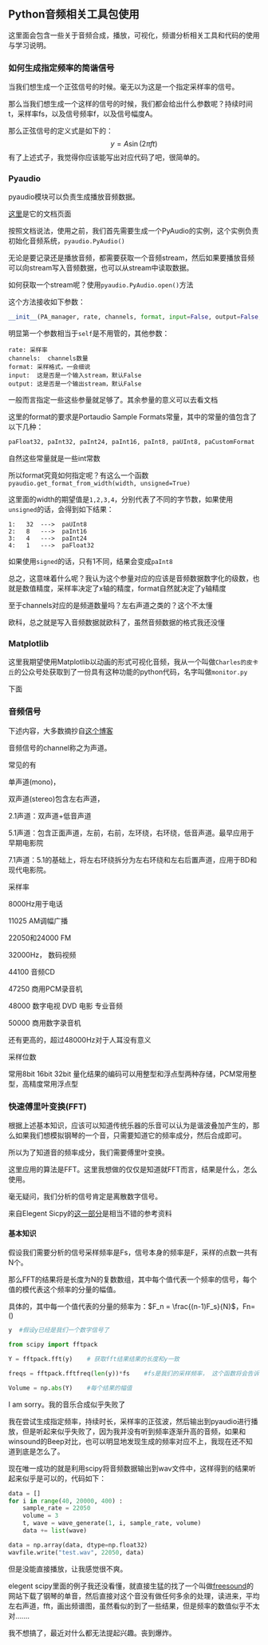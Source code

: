 ## Python音频相关工具包使用

这里面会包含一些关于音频合成，播放，可视化，频谱分析相关工具和代码的使用与学习说明。



### 如何生成指定频率的简谐信号

当我们想生成一个正弦信号的时候。毫无以为这是一个指定采样率的信号。

那么当我们想生成一个这样的信号的时候，我们都会给出什么参数呢？持续时间t，采样率fs，以及信号频率f，以及信号幅度A。

那么正弦信号的定义式是如下的：
$$
y = A\sin(2\pi ft)
$$
有了上述式子，我觉得你应该能写出对应代码了吧，很简单的。



### Pyaudio

pyaudio模块可以负责生成播放音频数据。

[这里]( http://people.csail.mit.edu/hubert/pyaudio/docs/#pasampleformat )是它的文档页面

按照文档说法，使用之前，我们首先需要生成一个PyAudio的实例，这个实例负责初始化音频系统，`pyaudio.PyAudio()`

无论是要记录还是播放音频，都需要获取一个音频stream，然后如果要播放音频可以向stream写入音频数据，也可以从stream中读取数据。

如何获取一个stream呢？使用`pyaudio.PyAudio.open()`方法

这个方法接收如下参数：

~~~python
__init__(PA_manager, rate, channels, format, input=False, output=False, input_device_index=None, output_device_index=None, frames_per_buffer=1024, start=True, input_host_api_specific_stream_info=None, output_host_api_specific_stream_info=None, stream_callback=None)
~~~

明显第一个参数相当于`self`是不用管的，其他参数：

~~~
rate: 采样率
channels:  channels数量
format: 采样格式，一会细说
input:  这是否是一个输入stream，默认False
output: 这是否是一个输出stream，默认False
~~~

一般而言指定一些这些参量就足够了。其余参量的意义可以去看文档

这里的format的要求是Portaudio Sample Formats常量，其中的常量的值包含了以下几种：

~~~python
paFloat32, paInt32, paInt24, paInt16, paInt8, paUInt8, paCustomFormat
~~~

自然这些常量就是一些int常数

所以format究竟如何指定呢？有这么一个函数`pyaudio.get_format_from_width(width, unsigned=True)`

这里面的width的期望值是`1,2,3,4`，分别代表了不同的字节数，如果使用`unsigned`的话，会得到如下结果：

~~~
1:   32  --->  paUInt8
2:   8   --->  paInt16
3:   4   --->  paInt24
4:   1   --->  paFloat32
~~~

如果使用`signed`的话，只有1不同，结果会变成`paInt8`

总之，这意味着什么呢？我认为这个参量对应的应该是音频数据数字化的级数，也就是数值精度，采样率决定了x轴的精度，format自然就决定了y轴精度

至于channels对应的是频道数量吗？左右声道之类的？这个不太懂



欧科，总之就是写入音频数据就欧科了，虽然音频数据的格式我还没懂





### Matplotlib

这里我期望使用Matplotlib以动画的形式可视化音频，我从一个叫做`Charles的皮卡丘`的公众号处获取到了一份具有这种功能的python代码，名字叫做`monitor.py`

下面







### 音频信号

下述内容，大多数摘抄自[这个博客]( https://blog.csdn.net/weixin_30824277/article/details/95092351 )

音频信号的channel称之为声道。

常见的有

单声道(mono)， 

双声道(stereo)包含左右声道， 

2.1声道：双声道+低音声道

5.1声道：包含正面声道，左前，右前，左环绕，右环绕，低音声道。最早应用于早期电影院

7.1声道：5.1的基础上，将左右环绕拆分为左右环绕和左右后置声道，应用于BD和现代电影院。



采样率

8000Hz用于电话

11025  AM调幅广播

22050和24000  FM

32000Hz， 数码视频

44100    音频CD

47250    商用PCM录音机

48000    数字电视 DVD 电影 专业音频

50000    商用数字录音机

还有更高的，超过48000Hz对于人耳没有意义



采样位数

常用8bit 16bit 32bit  量化结果的编码可以用整型和浮点型两种存储，PCM常用整型，高精度常用浮点型







### 快速傅里叶变换(FFT)

根据上述基本知识，应该可以知道传统乐器的乐音可以认为是谐波叠加产生的，那么如果我们想模拟钢琴的一个音，只需要知道它的频率成分，然后合成即可。

所以为了知道音的频率成分，我们需要傅里叶变换。

这里应用的算法是FFT。这里我想做的仅仅是知道就FFT而言，结果是什么，怎么使用。

毫无疑问，我们分析的信号肯定是离散数字信号。

来自Elegent Sicpy的[这一部分]( https://www.oreilly.com/library/view/elegant-scipy/9781491922927/ch04.html )是相当不错的参考资料

#### 基本知识

假设我们需要分析的信号采样频率是Fs，信号本身的频率是F，采样的点数一共有N个。

那么FFT的结果将是长度为N的复数数组，其中每个值代表一个频率的信号，每个值的模代表这个频率的分量的幅值。

具体的，其中每一个值代表的分量的频率为：$F_n = \frac{(n-1)F_s}{N}$，Fn=()





~~~python
y  #假设y已经是我们一个数字信号了

from scipy import fftpack

Y = fftpack.fft(y)    # 获取fft结果结果的长度和y一致

freqs = fftpack.fftfreq(len(y))*fs    #fs是我们的采样频率， 这个函数将会告诉我们fft变换结果里面的每一个位置对应什么样频率的信号

Volume = np.abs(Y)    #每个结果的幅值

~~~







I am sorry。我的音乐合成似乎失败了

我在尝试生成指定频率，持续时长，采样率的正弦波，然后输出到pyaudio进行播放，但是听起来似乎失败了，因为我并没有听到频率逐渐升高的音频，如果和winsound的Beep对比，也可以明显地发现生成的频率对应不上，我现在还不知道到底是怎么了。

现在唯一成功的就是利用scipy将音频数据输出到wav文件中，这样得到的结果听起来似乎是可以的，代码如下：

~~~python
data = []
for i in range(40, 20000, 400) :
    sample_rate = 22050
    volume = 3
    t, wave = wave_generate(1, i, sample_rate, volume)
    data += list(wave)

data = np.array(data, dtype=np.float32)
wavfile.write("test.wav", 22050, data)
~~~

但是没能直接播放，让我感觉很不爽。



elegent scipy里面的例子我还没看懂，就直接生猛的找了一个叫做[freesound]( https://freesound.org/people/Jaz_the_MAN_2/sounds/316913/?page=2#comments )的网站下载了钢琴的单音，然后直接对这个音没有做任何多余的处理，读进来，平均左右声道，fft，画出频谱图，虽然看似的到了一些结果，但是频率的数值似乎不太对.......

我不想搞了，最近对什么都无法提起兴趣。丧到爆炸。